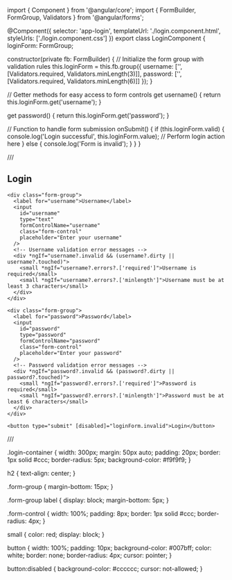import { Component } from '@angular/core';
import { FormBuilder, FormGroup, Validators } from '@angular/forms';

@Component({
  selector: 'app-login',
  templateUrl: './login.component.html',
  styleUrls: ['./login.component.css']
})
export class LoginComponent {
  loginForm: FormGroup;

  constructor(private fb: FormBuilder) {
    // Initialize the form group with validation rules
    this.loginForm = this.fb.group({
      username: ['', [Validators.required, Validators.minLength(3)]],
      password: ['', [Validators.required, Validators.minLength(6)]]
    });
  }

  // Getter methods for easy access to form controls
  get username() {
    return this.loginForm.get('username');
  }

  get password() {
    return this.loginForm.get('password');
  }

  // Function to handle form submission
  onSubmit() {
    if (this.loginForm.valid) {
      console.log('Login successful', this.loginForm.value);
      // Perform login action here
    } else {
      console.log('Form is invalid');
    }
  }
}




///

<div class="login-container">
  <form [formGroup]="loginForm" (ngSubmit)="onSubmit()">
    <h2>Login</h2>
    
    <div class="form-group">
      <label for="username">Username</label>
      <input
        id="username"
        type="text"
        formControlName="username"
        class="form-control"
        placeholder="Enter your username"
      />
      <!-- Username validation error messages -->
      <div *ngIf="username?.invalid && (username?.dirty || username?.touched)">
        <small *ngIf="username?.errors?.['required']">Username is required</small>
        <small *ngIf="username?.errors?.['minlength']">Username must be at least 3 characters</small>
      </div>
    </div>

    <div class="form-group">
      <label for="password">Password</label>
      <input
        id="password"
        type="password"
        formControlName="password"
        class="form-control"
        placeholder="Enter your password"
      />
      <!-- Password validation error messages -->
      <div *ngIf="password?.invalid && (password?.dirty || password?.touched)">
        <small *ngIf="password?.errors?.['required']">Password is required</small>
        <small *ngIf="password?.errors?.['minlength']">Password must be at least 6 characters</small>
      </div>
    </div>

    <button type="submit" [disabled]="loginForm.invalid">Login</button>
  </form>
</div>




///


.login-container {
  width: 300px;
  margin: 50px auto;
  padding: 20px;
  border: 1px solid #ccc;
  border-radius: 5px;
  background-color: #f9f9f9;
}

h2 {
  text-align: center;
}

.form-group {
  margin-bottom: 15px;
}

.form-group label {
  display: block;
  margin-bottom: 5px;
}

.form-control {
  width: 100%;
  padding: 8px;
  border: 1px solid #ccc;
  border-radius: 4px;
}

small {
  color: red;
  display: block;
}

button {
  width: 100%;
  padding: 10px;
  background-color: #007bff;
  color: white;
  border: none;
  border-radius: 4px;
  cursor: pointer;
}

button:disabled {
  background-color: #cccccc;
  cursor: not-allowed;
}
